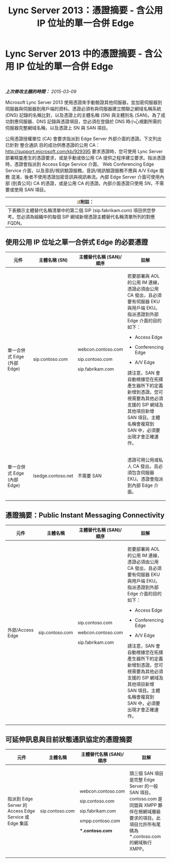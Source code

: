 ﻿---
title: Lync Server 2013：憑證摘要 - 含公用 IP 位址的單一合併 Edge
TOCTitle: 憑證摘要 - 含公用 IP 位址的單一合併 Edge
ms:assetid: 25b8ae7a-e5a0-43c0-92ae-7e144d5e4a36
ms:mtpsurl: https://technet.microsoft.com/zh-tw/library/JJ204747(v=OCS.15)
ms:contentKeyID: 49290369
ms.date: 08/10/2015
mtps_version: v=OCS.15
ms.translationtype: HT
---

# Lync Server 2013 中的憑證摘要 - 含公用 IP 位址的單一合併 Edge

 

_**上次修改主題的時間：** 2015-03-09_

Microsoft Lync Server 2013 使用憑證來手動驗證其他伺服器，並加密伺服器到伺服器與伺服器到用戶端的資料。憑證必須有與伺服器建立關聯之網域名稱系統 (DNS) 記錄的名稱比對，以及憑證上的主體名稱 (SN) 與主體別名 (SAN)。為了成功對應伺服器、DNS 記錄與憑證項目，您必須在登錄於 DNS 時小心規劃所需的伺服器完整網域名稱，以及憑證上 SN 與 SAN 項目。

公用憑證授權單位 (CA) 會要求指派到 Edge Server 外部介面的憑證。下文列出已針對 整合通訊 目的成功供應憑證的公用 CA： <http://support.microsoft.com/kb/929395> 要求憑證時，您可使用 Lync Server 部署精靈產生的憑證要求，或是手動或依公用 CA 提供之程序建立要求。指派憑證時，憑證會指派到 Access Edge Service 介面、 Web Conferencing Edge Service 介面，以及音訊/視訊驗證服務。音訊/視訊驗證服務不應與 A/V Edge 服務 混淆，後者不使用憑證加密音訊與視訊串流。內部 Edge Server 介面可使用內部 (到貴公司) CA 的憑證，或是公用 CA 的憑證。內部介面憑證只使用 SN，不需要或使用 SAN 項目。

<table>
<thead>
<tr class="header">
<th><img src="images/Gg398811.note(OCS.15).gif" title="note" alt="note" />附註：</th>
</tr>
</thead>
<tbody>
<tr class="odd">
<td>下表顯示主體替代名稱清單中的第二個 SIP (sip.fabrikam.com) 項目供您參考。您必須為組織中的每個 SIP 網域新增憑證主體替代名稱清單所列的對應 FQDN。</td>
</tr>
</tbody>
</table>


## 使用公用 IP 位址之單一合併式 Edge 的必要憑證


<table>
<colgroup>
<col style="width: 25%" />
<col style="width: 25%" />
<col style="width: 25%" />
<col style="width: 25%" />
</colgroup>
<thead>
<tr class="header">
<th>元件</th>
<th>主體名稱 (SN)</th>
<th>主體替代名稱 (SAN)/順序</th>
<th>註解</th>
</tr>
</thead>
<tbody>
<tr class="odd">
<td><p>單一合併式 Edge (外部 Edge)</p></td>
<td><p>sip.contoso.com</p></td>
<td><p>webcon.contoso.com</p>
<p>sip.contoso.com</p>
<p>sip.fabrikam.com</p></td>
<td><p>若要部署與 AOL 的公用 IM 連線，憑證必須由公用 CA 發出，且必須要有伺服器 EKU 與用戶端 EKU。指派憑證到外部 Edge 介面的目的如下：</p>
<ul>
<li><p>Access Edge</p></li>
<li><p>Conferencing Edge</p></li>
<li><p>A/V Edge</p></li>
</ul>
<p>請注意，SAN 會自動根據您在拓撲產生器所下的定義新增到憑證。您可視需要為其他必須支援的 SIP 網域及其他項目新增 SAN 項目。主體名稱會複寫到 SAN 中，必須要出現才會正確運作。</p></td>
</tr>
<tr class="even">
<td><p>單一合併式 Edge (內部 Edge)</p></td>
<td><p>lsedge.contoso.net</p></td>
<td><p>不需要 SAN</p></td>
<td><p>憑證可用公用或私人 CA 發出，且必須包含伺服器 EKU。憑證會指派到內部 Edge 介面。</p></td>
</tr>
</tbody>
</table>


## 憑證摘要：Public Instant Messaging Connectivity


<table>
<colgroup>
<col style="width: 25%" />
<col style="width: 25%" />
<col style="width: 25%" />
<col style="width: 25%" />
</colgroup>
<thead>
<tr class="header">
<th>元件</th>
<th>主體名稱</th>
<th>主體替代名稱 (SAN)/順序</th>
<th>註解</th>
</tr>
</thead>
<tbody>
<tr class="odd">
<td><p>外部/Access Edge</p></td>
<td><p>sip.contoso.com</p></td>
<td><p>sip.contoso.com</p>
<p>webcon.contoso.com</p>
<p>sip.fabrikam.com</p></td>
<td><p>若要部署與 AOL 的公用 IM 連線，憑證必須由公用 CA 發出，且必須要有伺服器 EKU 與用戶端 EKU。指派憑證到外部 Edge 介面的目的如下：</p>
<ul>
<li><p>Access Edge</p></li>
<li><p>Conferencing Edge</p></li>
<li><p>A/V Edge</p></li>
</ul>
<p>請注意，SAN 會自動根據您在拓撲產生器所下的定義新增到憑證。您可視需要為其他必須支援的 SIP 網域及其他項目新增 SAN 項目。主體名稱會複寫到 SAN 中，必須要出現才會正確運作。</p></td>
</tr>
</tbody>
</table>


## 可延伸訊息與目前狀態通訊協定的憑證摘要


<table>
<colgroup>
<col style="width: 25%" />
<col style="width: 25%" />
<col style="width: 25%" />
<col style="width: 25%" />
</colgroup>
<thead>
<tr class="header">
<th>元件</th>
<th>主體名稱</th>
<th>主體替代名稱 (SAN)/順序</th>
<th>註解</th>
</tr>
</thead>
<tbody>
<tr class="odd">
<td><p>指派到 Edge Server 的 Access Edge Service 或 Edge 集區</p></td>
<td><p>sip.contoso.com</p></td>
<td><p>webcon.contoso.com</p>
<p>sip.contoso.com</p>
<p>sip.fabrikam.com</p>
<p>xmpp.contoso.com</p>
<p><strong>*.contoso.com</strong></p></td>
<td><p>頭三個 SAN 項目是完整 Edge Server 的一般 SAN 項目。contoso.com 是同盟與 XMPP 夥伴在根網域層級要求的項目。此項目允許所有尾碼為 *.contoso.com 的網域執行XMPP。</p></td>
</tr>
</tbody>
</table>

